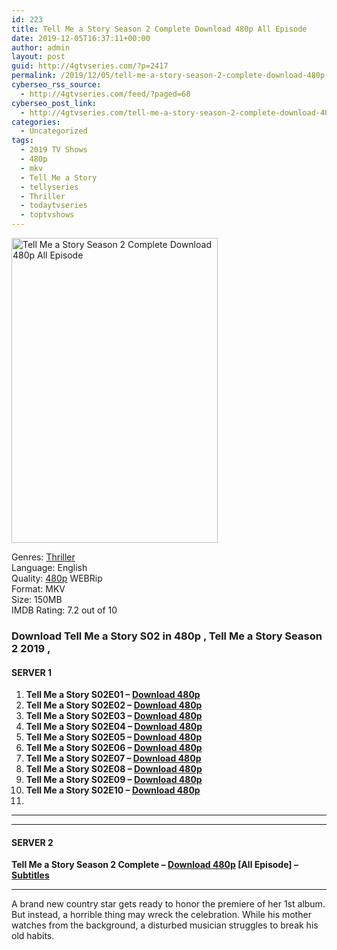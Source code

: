 ```yaml
---
id: 223
title: Tell Me a Story Season 2 Complete Download 480p All Episode
date: 2019-12-05T16:37:11+00:00
author: admin
layout: post
guid: http://4gtvseries.com/?p=2417
permalink: /2019/12/05/tell-me-a-story-season-2-complete-download-480p-all-episode/
cyberseo_rss_source:
  - http://4gtvseries.com/feed/?paged=68
cyberseo_post_link:
  - http://4gtvseries.com/tell-me-a-story-season-2-complete-download-480p-all-episode/
categories:
  - Uncategorized
tags:
  - 2019 TV Shows
  - 480p
  - mkv
  - Tell Me a Story
  - tellyseries
  - Thriller
  - todaytvseries
  - toptvshows
---
```

<img loading="lazy" class="aligncenter" src="https://3.bp.blogspot.com/-Du6TUSfruwg/XekxfJE7WxI/AAAAAAAAAYw/SGswGjlgjG4P2ZHhCh1s0ImRRyfePP4NACK4BGAYYCw/s1600/Tell%2BMe%2Ba%2BStory%2BSeason%2B2.jpg" alt="Tell Me a Story Season 2 Complete Download 480p All Episode" width="330" height="488" />

Genres:&nbsp;<a href="http://4gtvseries.com/tag/thriller/" data-wpel-link="internal">Thriller</a>  
Language: English  
Quality:&nbsp;<a href="http://4gtvseries.com/tag/480p/" data-wpel-link="internal">480p</a> WEBRip  
Format: MKV  
Size: 150MB  
IMDB Rating: 7.2 out of 10

### **Download Tell Me a Story S02 in 480p , Tell Me a Story Season 2 2019 ,&nbsp;**

#### <span><strong>SERVER 1</strong></span>

  1. **Tell Me a Story S02E01 – <a href="http://slink.dl480p.xyz/rsoXFB" data-wpel-link="external" target="_blank" rel="nofollow external noopener noreferrer" class="wpel-icon-left"><i class="wpel-icon fa fa-download" aria-hidden="true"></i>Download 480p</a>**
  2. **Tell Me a Story S02E02 – <a href="http://slink.dl480p.xyz/Y3FZe55O" data-wpel-link="external" target="_blank" rel="nofollow external noopener noreferrer" class="wpel-icon-left"><i class="wpel-icon fa fa-download" aria-hidden="true"></i>Download 480p</a>**
  3. **Tell Me a Story S02E03 – <a href="http://slink.dl480p.xyz/t5YpS7TH" data-wpel-link="external" target="_blank" rel="nofollow external noopener noreferrer" class="wpel-icon-left"><i class="wpel-icon fa fa-download" aria-hidden="true"></i>Download 480p</a>**
  4. **Tell Me a Story S02E04 – <a href="http://slink.dl480p.xyz/152feh" data-wpel-link="external" target="_blank" rel="nofollow external noopener noreferrer" class="wpel-icon-left"><i class="wpel-icon fa fa-download" aria-hidden="true"></i>Download 480p</a>**
  5. **Tell Me a Story S02E05 – <a href="http://slink.dl480p.xyz/6T7PAJ" data-wpel-link="external" target="_blank" rel="nofollow external noopener noreferrer" class="wpel-icon-left"><i class="wpel-icon fa fa-download" aria-hidden="true"></i>Download 480p</a>**
  6. **Tell Me a Story S02E06 – <a href="http://slink.dl480p.xyz/J38gp" data-wpel-link="external" target="_blank" rel="nofollow external noopener noreferrer" class="wpel-icon-left"><i class="wpel-icon fa fa-download" aria-hidden="true"></i>Download 480p</a>**
  7. **Tell Me a Story S02E07 – <a href="http://slink.dl480p.xyz/JEaCy" data-wpel-link="external" target="_blank" rel="nofollow external noopener noreferrer" class="wpel-icon-left"><i class="wpel-icon fa fa-download" aria-hidden="true"></i>Download 480p</a>**
  8. **Tell Me a Story S02E08 – <a href="http://slink.dl480p.xyz/3fRN" data-wpel-link="external" target="_blank" rel="nofollow external noopener noreferrer" class="wpel-icon-left"><i class="wpel-icon fa fa-download" aria-hidden="true"></i>Download 480p</a>**
  9. **Tell Me a Story S02E09 – <a href="http://slink.dl480p.xyz/60RvvX" data-wpel-link="external" target="_blank" rel="nofollow external noopener noreferrer" class="wpel-icon-left"><i class="wpel-icon fa fa-download" aria-hidden="true"></i>Download 480p</a>**
 10. **Tell Me a Story S02E10 – <a href="http://slink.dl480p.xyz/Wn48JIW" data-wpel-link="external" target="_blank" rel="nofollow external noopener noreferrer" class="wpel-icon-left"><i class="wpel-icon fa fa-download" aria-hidden="true"></i>Download 480p</a>**
 11. 

* * *

* * *

#### <span><strong>SERVER 2</strong></span>

**Tell Me a Story Season 2 Complete – <a href="http://dl480p.xyz/2448/" data-wpel-link="external" target="_blank" rel="nofollow external noopener noreferrer" class="wpel-icon-left"><i class="wpel-icon fa fa-download" aria-hidden="true"></i>Download 480p</a> [All Episode] – <a href="https://subscene.com/subtitles/tell-me-a-story-second-season" data-wpel-link="external" target="_blank" rel="nofollow external noopener noreferrer" class="wpel-icon-left"><i class="wpel-icon fa fa-download" aria-hidden="true"></i>Subtitles</a>**

* * *

A brand new country star gets ready to honor the premiere of her 1st album. But instead, a horrible thing may wreck the celebration. While his mother watches from the background, a disturbed musician struggles to break his old habits.

<div align="center">
</div>